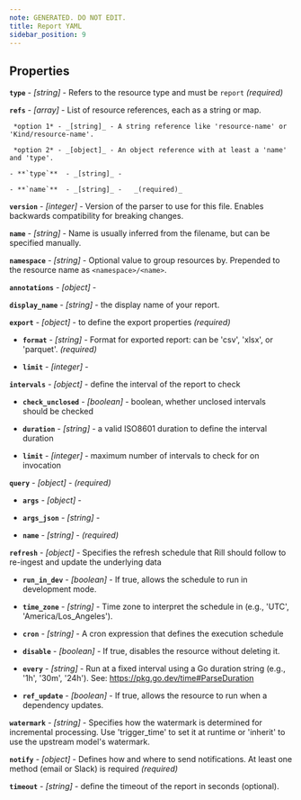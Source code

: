 ```yaml
---
note: GENERATED. DO NOT EDIT.
title: Report YAML
sidebar_position: 9
---
```




## Properties


**`type`**  - _[string]_ - Refers to the resource type and must be `report`  _(required)_

**`refs`**  - _[array]_ - List of resource references, each as a string or map. 

     *option 1* - _[string]_ - A string reference like 'resource-name' or 'Kind/resource-name'.

     *option 2* - _[object]_ - An object reference with at least a 'name' and 'type'.

    - **`type`**  - _[string]_ -  

    - **`name`**  - _[string]_ -   _(required)_

**`version`**  - _[integer]_ - Version of the parser to use for this file. Enables backwards compatibility for breaking changes. 

**`name`**  - _[string]_ - Name is usually inferred from the filename, but can be specified manually. 

**`namespace`**  - _[string]_ - Optional value to group resources by. Prepended to the resource name as `<namespace>/<name>`. 

**`annotations`**  - _[object]_ -  

**`display_name`**  - _[string]_ - the display name of your report. 

**`export`**  - _[object]_ - to define the export properties  _(required)_

  - **`format`**  - _[string]_ - Format for exported report: can be 'csv', 'xlsx', or 'parquet'.  _(required)_

  - **`limit`**  - _[integer]_ -  

**`intervals`**  - _[object]_ - define the interval of the report to check 

  - **`check_unclosed`**  - _[boolean]_ - boolean, whether unclosed intervals should be checked 

  - **`duration`**  - _[string]_ - a valid ISO8601 duration to define the interval duration 

  - **`limit`**  - _[integer]_ - maximum number of intervals to check for on invocation 

**`query`**  - _[object]_ -   _(required)_

  - **`args`**  - _[object]_ -  

  - **`args_json`**  - _[string]_ -  

  - **`name`**  - _[string]_ -   _(required)_

**`refresh`**  - _[object]_ - Specifies the refresh schedule that Rill should follow to re-ingest and update the underlying data 

  - **`run_in_dev`**  - _[boolean]_ - If true, allows the schedule to run in development mode. 

  - **`time_zone`**  - _[string]_ - Time zone to interpret the schedule in (e.g., 'UTC', 'America/Los_Angeles'). 

  - **`cron`**  - _[string]_ - A cron expression that defines the execution schedule 

  - **`disable`**  - _[boolean]_ - If true, disables the resource without deleting it. 

  - **`every`**  - _[string]_ - Run at a fixed interval using a Go duration string (e.g., '1h', '30m', '24h'). See: https://pkg.go.dev/time#ParseDuration 

  - **`ref_update`**  - _[boolean]_ - If true, allows the resource to run when a dependency updates. 

**`watermark`**  - _[string]_ - Specifies how the watermark is determined for incremental processing.
Use 'trigger_time' to set it at runtime or 'inherit' to use the upstream model's watermark. 

**`notify`**  - _[object]_ - Defines how and where to send notifications. At least one method (email or Slack) is required  _(required)_

**`timeout`**  - _[string]_ - define the timeout of the report in seconds (optional). 